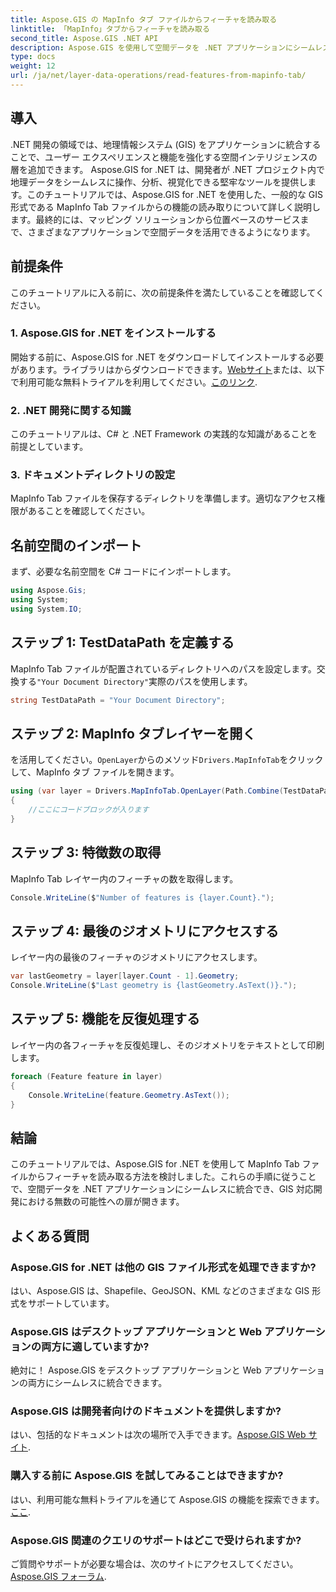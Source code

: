 ```yaml
---
title: Aspose.GIS の MapInfo タブ ファイルからフィーチャを読み取る
linktitle: 「MapInfo」タブからフィーチャを読み取る
second_title: Aspose.GIS .NET API
description: Aspose.GIS を使用して空間データを .NET アプリケーションにシームレスに統合し、MapInfo Tab ファイルからフィーチャを簡単に読み取る方法を学びます。
type: docs
weight: 12
url: /ja/net/layer-data-operations/read-features-from-mapinfo-tab/
---
```

## 導入
.NET 開発の領域では、地理情報システム (GIS) をアプリケーションに統合することで、ユーザー エクスペリエンスと機能を強化する空間インテリジェンスの層を追加できます。 Aspose.GIS for .NET は、開発者が .NET プロジェクト内で地理データをシームレスに操作、分析、視覚化できる堅牢なツールを提供します。このチュートリアルでは、Aspose.GIS for .NET を使用した、一般的な GIS 形式である MapInfo Tab ファイルからの機能の読み取りについて詳しく説明します。最終的には、マッピング ソリューションから位置ベースのサービスまで、さまざまなアプリケーションで空間データを活用できるようになります。
## 前提条件
このチュートリアルに入る前に、次の前提条件を満たしていることを確認してください。
### 1. Aspose.GIS for .NET をインストールする
開始する前に、Aspose.GIS for .NET をダウンロードしてインストールする必要があります。ライブラリはからダウンロードできます。[Webサイト](https://releases.aspose.com/gis/net/)または、以下で利用可能な無料トライアルを利用してください。[このリンク](https://releases.aspose.com/).
### 2. .NET 開発に関する知識
このチュートリアルは、C# と .NET Framework の実践的な知識があることを前提としています。
### 3. ドキュメントディレクトリの設定
MapInfo Tab ファイルを保存するディレクトリを準備します。適切なアクセス権限があることを確認してください。

## 名前空間のインポート
まず、必要な名前空間を C# コードにインポートします。
```csharp
using Aspose.Gis;
using System;
using System.IO;
```

## ステップ 1: TestDataPath を定義する
MapInfo Tab ファイルが配置されているディレクトリへのパスを設定します。交換する`"Your Document Directory"`実際のパスを使用します。
```csharp
string TestDataPath = "Your Document Directory";
```
## ステップ 2: MapInfo タブレイヤーを開く
を活用してください。`OpenLayer`からのメソッド`Drivers.MapInfoTab`をクリックして、MapInfo タブ ファイルを開きます。
```csharp
using (var layer = Drivers.MapInfoTab.OpenLayer(Path.Combine(TestDataPath, "data.tab")))
{
    //ここにコードブロックが入ります
}
```
## ステップ 3: 特徴数の取得
MapInfo Tab レイヤー内のフィーチャの数を取得します。
```csharp
Console.WriteLine($"Number of features is {layer.Count}.");
```
## ステップ 4: 最後のジオメトリにアクセスする
レイヤー内の最後のフィーチャのジオメトリにアクセスします。
```csharp
var lastGeometry = layer[layer.Count - 1].Geometry;
Console.WriteLine($"Last geometry is {lastGeometry.AsText()}.");
```
## ステップ 5: 機能を反復処理する
レイヤー内の各フィーチャを反復処理し、そのジオメトリをテキストとして印刷します。
```csharp
foreach (Feature feature in layer)
{
    Console.WriteLine(feature.Geometry.AsText());
}
```

## 結論
このチュートリアルでは、Aspose.GIS for .NET を使用して MapInfo Tab ファイルからフィーチャを読み取る方法を検討しました。これらの手順に従うことで、空間データを .NET アプリケーションにシームレスに統合でき、GIS 対応開発における無数の可能性への扉が開きます。
## よくある質問
### Aspose.GIS for .NET は他の GIS ファイル形式を処理できますか?
はい、Aspose.GIS は、Shapefile、GeoJSON、KML などのさまざまな GIS 形式をサポートしています。
### Aspose.GIS はデスクトップ アプリケーションと Web アプリケーションの両方に適していますか?
絶対に！ Aspose.GIS をデスクトップ アプリケーションと Web アプリケーションの両方にシームレスに統合できます。
### Aspose.GIS は開発者向けのドキュメントを提供しますか?
はい、包括的なドキュメントは次の場所で入手できます。[Aspose.GIS Web サイト](https://reference.aspose.com/gis/net/).
### 購入する前に Aspose.GIS を試してみることはできますか?
はい、利用可能な無料トライアルを通じて Aspose.GIS の機能を探索できます。[ここ](https://releases.aspose.com/).
### Aspose.GIS 関連のクエリのサポートはどこで受けられますか?
ご質問やサポートが必要な場合は、次のサイトにアクセスしてください。[Aspose.GIS フォーラム](https://forum.aspose.com/c/gis/33).